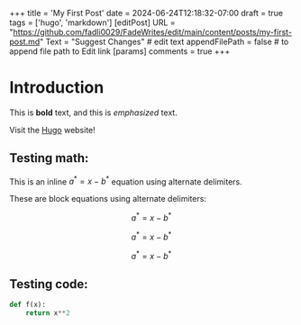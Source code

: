 +++
title = 'My First Post'
date = 2024-06-24T12:18:32-07:00
draft = true
tags = ['hugo', 'markdown']
[editPost]
    URL = "https://github.com/fadli0029/FadeWrites/edit/main/content/posts/my-first-post.md"
    Text = "Suggest Changes" # edit text
    appendFilePath = false # to append file path to Edit link
[params]
    comments = true
+++
# Introduction

This is **bold** text, and this is *emphasized* text.

Visit the [Hugo](https://gohugo.io) website!

## Testing math:

This is an inline $a^*=x-b^*$ equation using alternate delimiters.

These are block equations using alternate delimiters:

$$a^*=x-b^*$$

$$ a^*=x-b^* $$

$$
a^*=x-b^*
$$

## Testing code:

```python {lineNos=true}
def f(x):
    return x**2
```
